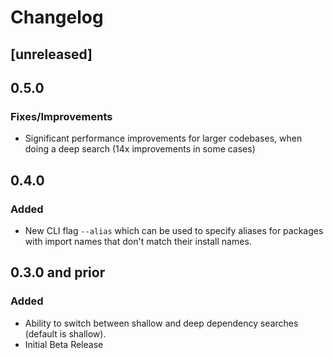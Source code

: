# Changelog

## [unreleased]

## 0.5.0
### Fixes/Improvements
- Significant performance improvements for larger codebases, when doing a deep search (14x improvements in some cases)

## 0.4.0
### Added

- New CLI flag `--alias` which can be used to specify aliases for packages with import names that
don't match their install names.

## 0.3.0 and prior
### Added

- Ability to switch between shallow and deep dependency searches (default is shallow).
- Initial Beta Release
